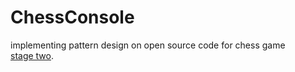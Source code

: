 # ChessConsole
implementing pattern design  on open source code for chess game  
[stage two]([[sadeem02/ChessConsole/tree/main/java-console_chess-master12]](https://github.com/sadeem02/ChessConsole/tree/main/java-console_chess-master12)https://github.com/sadeem02/ChessConsole/tree/main/java-console_chess-master12).
